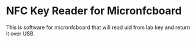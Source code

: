 NFC Key Reader for Micronfcboard
================================

This is software for micronfcboard that will read uid from lab key and return it over USB.

